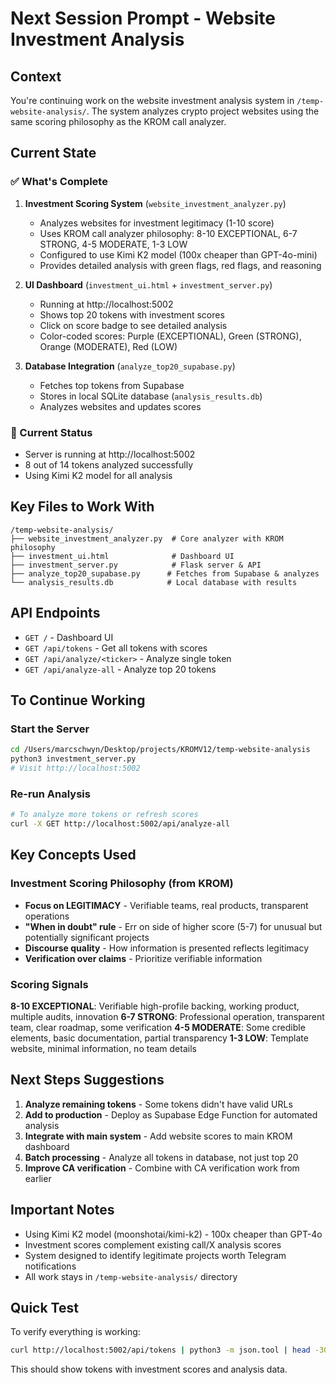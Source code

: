 # Next Session Prompt - Website Investment Analysis

## Context
You're continuing work on the website investment analysis system in `/temp-website-analysis/`. The system analyzes crypto project websites using the same scoring philosophy as the KROM call analyzer.

## Current State

### ✅ What's Complete
1. **Investment Scoring System** (`website_investment_analyzer.py`)
   - Analyzes websites for investment legitimacy (1-10 score)
   - Uses KROM call analyzer philosophy: 8-10 EXCEPTIONAL, 6-7 STRONG, 4-5 MODERATE, 1-3 LOW
   - Configured to use Kimi K2 model (100x cheaper than GPT-4o-mini)
   - Provides detailed analysis with green flags, red flags, and reasoning

2. **UI Dashboard** (`investment_ui.html` + `investment_server.py`)
   - Running at http://localhost:5002
   - Shows top 20 tokens with investment scores
   - Click on score badge to see detailed analysis
   - Color-coded scores: Purple (EXCEPTIONAL), Green (STRONG), Orange (MODERATE), Red (LOW)

3. **Database Integration** (`analyze_top20_supabase.py`)
   - Fetches top tokens from Supabase
   - Stores in local SQLite database (`analysis_results.db`)
   - Analyzes websites and updates scores

### 🚧 Current Status
- Server is running at http://localhost:5002
- 8 out of 14 tokens analyzed successfully
- Using Kimi K2 model for all analysis

## Key Files to Work With

```
/temp-website-analysis/
├── website_investment_analyzer.py  # Core analyzer with KROM philosophy
├── investment_ui.html              # Dashboard UI
├── investment_server.py            # Flask server & API
├── analyze_top20_supabase.py      # Fetches from Supabase & analyzes
└── analysis_results.db            # Local database with results
```

## API Endpoints
- `GET /` - Dashboard UI
- `GET /api/tokens` - Get all tokens with scores
- `GET /api/analyze/<ticker>` - Analyze single token
- `GET /api/analyze-all` - Analyze top 20 tokens

## To Continue Working

### Start the Server
```bash
cd /Users/marcschwyn/Desktop/projects/KROMV12/temp-website-analysis
python3 investment_server.py
# Visit http://localhost:5002
```

### Re-run Analysis
```bash
# To analyze more tokens or refresh scores
curl -X GET http://localhost:5002/api/analyze-all
```

## Key Concepts Used

### Investment Scoring Philosophy (from KROM)
- **Focus on LEGITIMACY** - Verifiable teams, real products, transparent operations
- **"When in doubt" rule** - Err on side of higher score (5-7) for unusual but potentially significant projects
- **Discourse quality** - How information is presented reflects legitimacy
- **Verification over claims** - Prioritize verifiable information

### Scoring Signals
**8-10 EXCEPTIONAL**: Verifiable high-profile backing, working product, multiple audits, innovation
**6-7 STRONG**: Professional operation, transparent team, clear roadmap, some verification
**4-5 MODERATE**: Some credible elements, basic documentation, partial transparency
**1-3 LOW**: Template website, minimal information, no team details

## Next Steps Suggestions

1. **Analyze remaining tokens** - Some tokens didn't have valid URLs
2. **Add to production** - Deploy as Supabase Edge Function for automated analysis
3. **Integrate with main system** - Add website scores to main KROM dashboard
4. **Batch processing** - Analyze all tokens in database, not just top 20
5. **Improve CA verification** - Combine with CA verification work from earlier

## Important Notes
- Using Kimi K2 model (moonshotai/kimi-k2) - 100x cheaper than GPT-4o
- Investment scores complement existing call/X analysis scores
- System designed to identify legitimate projects worth Telegram notifications
- All work stays in `/temp-website-analysis/` directory

## Quick Test
To verify everything is working:
```bash
curl http://localhost:5002/api/tokens | python3 -m json.tool | head -30
```

This should show tokens with investment scores and analysis data.